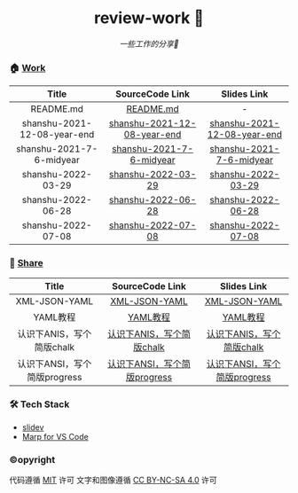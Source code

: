 <h1 align="center">review-work 👋</h1>
<p align="center">
	<em>一些工作的分享🤔</em>
</p>

### 🏠 [Work](https://github.com/condorheroblog/review-work)

| Title | SourceCode Link | Slides Link |
|:---:|:---:|:---:|
| README.md | [README.md](https://github.com/condorheroblog/review-work/tree/main/packages/company/README.md) | - |
| shanshu-2021-12-08-year-end | [shanshu-2021-12-08-year-end](./packages/company/shanshu-2021-12-08-year-end/PPT.md) | [shanshu-2021-12-08-year-end](https://condorheroblog.github.io/review-work/shanshu-2021-12-08-year-end) |
| shanshu-2021-7-6-midyear | [shanshu-2021-7-6-midyear](./packages/company/shanshu-2021-7-6-midyear/PPT.md) | [shanshu-2021-7-6-midyear](https://condorheroblog.github.io/review-work/shanshu-2021-7-6-midyear) |
| shanshu-2022-03-29 | [shanshu-2022-03-29](./packages/company/shanshu-2022-03-29/slides.md) | [shanshu-2022-03-29](https://condorheroblog.github.io/review-work/shanshu-2022-03-29) |
| shanshu-2022-06-28 | [shanshu-2022-06-28](./packages/company/shanshu-2022-06-28/slides.md) | [shanshu-2022-06-28](https://condorheroblog.github.io/review-work/shanshu-2022-06-28) |
| shanshu-2022-07-08 | [shanshu-2022-07-08](./packages/company/shanshu-2022-07-08/slides.md) | [shanshu-2022-07-08](https://condorheroblog.github.io/review-work/shanshu-2022-07-08) |

### 🧐 [Share](https://github.com/condorheroblog/review-work/tree/main/packages/share)

| Title | SourceCode Link | Slides Link |
|:---:|:---:|:---:|
| XML-JSON-YAML | [XML-JSON-YAML](https://github.com/condorheroblog/review-work/tree/main/packages/share/XML-JSON-YAML.md) | [XML-JSON-YAML](https://condorheroblog.github.io/review-work/XML-JSON-YAML) |
| YAML教程 | [YAML教程](https://github.com/condorheroblog/review-work/tree/main/packages/share/YAML教程.md) | [YAML教程](https://condorheroblog.github.io/review-work/YAML教程) |
| 认识下ANIS，写个简版chalk | [认识下ANIS，写个简版chalk](https://github.com/condorheroblog/review-work/tree/main/packages/share/认识下ANIS，写个简版chalk.md) | [认识下ANIS，写个简版chalk](https://condorheroblog.github.io/review-work/认识下ANIS，写个简版chalk) |
| 认识下ANSI，写个简版progress | [认识下ANSI，写个简版progress](https://github.com/condorheroblog/review-work/tree/main/packages/share/认识下ANSI，写个简版progress.md) | [认识下ANSI，写个简版progress](https://condorheroblog.github.io/review-work/认识下ANSI，写个简版progress) |

### 🛠 Tech Stack

- [slidev](sli.dev)
- [Marp for VS Code](https://github.com/marp-team/marp-vscode)

### ©opyright

代码遵循 [MIT](https://github.com/condorheroblog/review-work/blob/main/LICENSE) 许可
文字和图像遵循 [CC BY-NC-SA 4.0](https://creativecommons.org/licenses/by-nc-sa/4.0/) 许可
